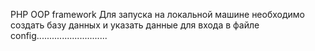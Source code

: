 PHP OOP framework
Для запуска на локальной машине необходимо создать базу данных и указать данные для входа в файле config............................
